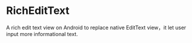 # RichEditText
A rich edit text view on Android to replace native EditText view，it let user input more informational text.
